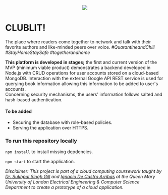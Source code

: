 <p align="center">
  <img src="https://github.com/nahidtopalovic/library_api/blob/main/media/logo/banner.png" />
</p>

# CLUBLIT!

The place where readers come together to network and talk with their favorite authors and like-minded peers over voice. 
_#QuarantineandChill #StayHomeStaySafe #togetherandhome_

**This platform is developed in stages;** the first and current version of the MVP (minimum viable product) demonstrates a backend developed in Node.js with CRUD operations for user accounts stored on a cloud-based MongoDB. Interaction with the external Google API REST service is used for querying book information allowing this information to be added to user's accounts.  
Concerning security mechanisms, the users' information follows salted and hash-based authentication.  

#### To be added
* Securing the database with role-based policies.
* Serving the application over HTTPS.

### To run this repository locally
``
npm install
``
to install missing depdencies.



``
npm start
``
to start the application.



_Disclaimer: This project is part of a cloud computing coursework taught by [Dr. Sukhpal Singh Gill](https://github.com/iamssgill) and [Ignacio De Castro Arribas](https://www.linkedin.com/in/ignacio-de-castro-arribas-44a48117) at the Queen Mary University of London Electrical Engineering & Computer Science Department to create a prototype of a cloud application._
